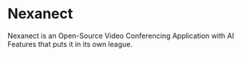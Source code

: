 # Nexanect
Nexanect is an Open-Source Video Conferencing Application with AI Features that puts it in its own league. 

